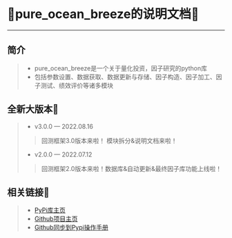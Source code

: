 # 🎈pure_ocean_breeze的说明文档🌟

---
## 简介
>* pure_ocean_breeze是一个关于量化投资，因子研究的python库
>* 包括参数设置、数据获取、数据更新与存储、因子构造、因子加工、因子测试、绩效评价等诸多模块

## 全新大版本📢
>* v3.0.0 — 2022.08.16
>>回测框架3.0版本来啦！ 模块拆分&说明文档来啦！
>* v2.0.0 — 2022.07.12
>>回测框架2.0版本来啦！数据库&自动更新&最终因子库功能上线啦！

## 相关链接🔗
>* [PyPi库主页](https://pypi.org/project/pure-ocean-breeze/)
>* [Github项目主页](https://github.com/chen-001/pure_ocean_breeze)
>* [Github同步到Pypi操作手册](https://github.com/chen-001/pure_ocean_breeze/blob/master/Github同步Pypi操作手册/Github同步Pypi操作手册.md)

